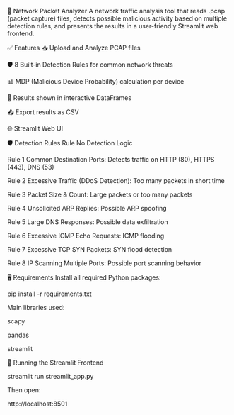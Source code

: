📡 Network Packet Analyzer
A network traffic analysis tool that reads .pcap (packet capture) files, detects possible malicious activity based on multiple detection rules, and presents the results in a user-friendly Streamlit web frontend.

✅ Features
📥 Upload and Analyze PCAP files

🛡️ 8 Built-in Detection Rules for common network threats

📊 MDP (Malicious Device Probability) calculation per device

📃 Results shown in interactive DataFrames

📤 Export results as CSV

🌐 Streamlit Web UI

🛡️ Detection Rules
Rule No	Detection Logic

Rule 1	Common Destination Ports: Detects traffic on HTTP (80), HTTPS (443), DNS (53)

Rule 2	Excessive Traffic (DDoS Detection): Too many packets in short time

Rule 3	Packet Size & Count: Large packets or too many packets

Rule 4	Unsolicited ARP Replies: Possible ARP spoofing

Rule 5	Large DNS Responses: Possible data exfiltration

Rule 6	Excessive ICMP Echo Requests: ICMP flooding

Rule 7	Excessive TCP SYN Packets: SYN flood detection

Rule 8	IP Scanning Multiple Ports: Possible port scanning behavior

🖥️ Requirements
Install all required Python packages:

pip install -r requirements.txt

Main libraries used:

scapy

pandas

streamlit


🚀 Running the Streamlit Frontend

streamlit run streamlit_app.py

Then open:

http://localhost:8501



